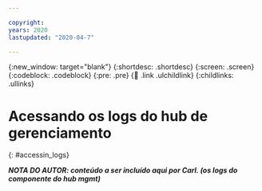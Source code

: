```yaml
---

copyright:
years: 2020
lastupdated: "2020-04-7"

---
```


{:new_window: target="blank"}
{:shortdesc: .shortdesc}
{:screen: .screen}
{:codeblock: .codeblock}
{:pre: .pre}
{:child: .link .ulchildlink}
{:childlinks: .ullinks}

# Acessando os logs do hub de gerenciamento
{: #accessin_logs}

***NOTA DO AUTOR: conteúdo a ser incluído aqui por Carl. (os logs do componente do hub mgmt)***
